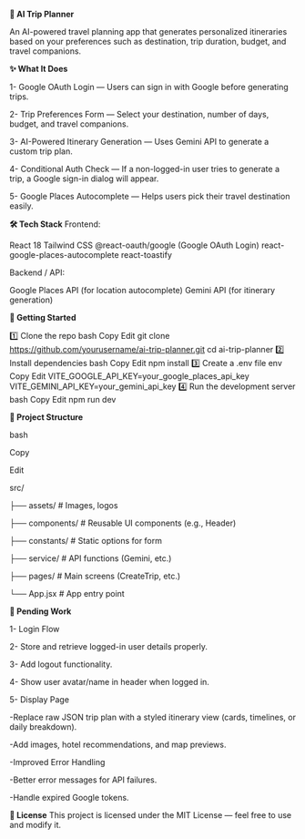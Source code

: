 **🧳 AI Trip Planner**

An AI-powered travel planning app that generates personalized itineraries based on your preferences such as destination, trip duration, budget, and travel companions.

**✨ What It Does**

1- Google OAuth Login — Users can sign in with Google before generating trips.

2- Trip Preferences Form — Select your destination, number of days, budget, and travel companions.

3- AI-Powered Itinerary Generation — Uses Gemini API to generate a custom trip plan.

4- Conditional Auth Check — If a non-logged-in user tries to generate a trip, a Google sign-in dialog will appear.

5- Google Places Autocomplete — Helps users pick their travel destination easily.

**🛠 Tech Stack**
Frontend:

React 18
Tailwind CSS
@react-oauth/google (Google OAuth Login)
react-google-places-autocomplete
react-toastify

Backend / API:

Google Places API (for location autocomplete)
Gemini API (for itinerary generation)

**🚀 Getting Started**

1️⃣ Clone the repo
bash
Copy
Edit
git clone https://github.com/yourusername/ai-trip-planner.git
cd ai-trip-planner
2️⃣ Install dependencies
bash
Copy
Edit
npm install
3️⃣ Create a .env file
env
Copy
Edit
VITE_GOOGLE_API_KEY=your_google_places_api_key
VITE_GEMINI_API_KEY=your_gemini_api_key
4️⃣ Run the development server
bash
Copy
Edit
npm run dev

**📌 Project Structure**

bash

Copy

Edit

src/

   ├── assets/              # Images, logos
 
   ├── components/          # Reusable UI components (e.g., Header)
 
   ├── constants/           # Static options for form
 
   ├── service/             # API functions (Gemini, etc.)
 
   ├── pages/               # Main screens (CreateTrip, etc.)
 
   └── App.jsx              # App entry point

 
**🔮 Pending Work**

1- Login Flow

2- Store and retrieve logged-in user details properly.

3- Add logout functionality.

4- Show user avatar/name in header when logged in.

5- Display Page

-Replace raw JSON trip plan with a styled itinerary view (cards, timelines, or daily breakdown).

-Add images, hotel recommendations, and map previews.

-Improved Error Handling

-Better error messages for API failures.

-Handle expired Google tokens.

**📄 License**
This project is licensed under the MIT License — feel free to use and modify it.

